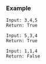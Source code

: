 ### Example

```
Input: 3,4,5
Return: True

Input: 5,3,4
Return: True

Input: 1,1,4
Return: False
```
